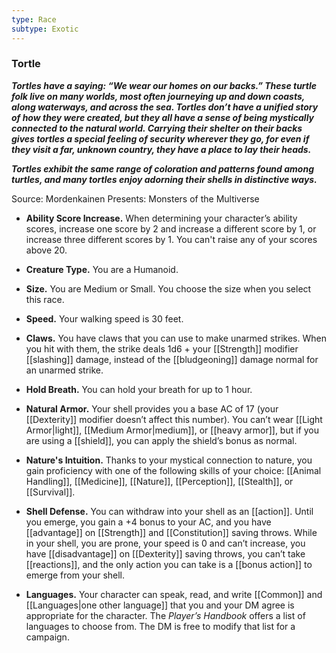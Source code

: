 ```yaml
---
type: Race
subtype: Exotic
---
```

### Tortle 

**_Tortles have a saying: “We wear our homes on our backs.” These turtle folk live on many worlds, most often journeying up and down coasts, along waterways, and across the sea. Tortles don’t have a unified story of how they were created, but they all have a sense of being mystically connected to the natural world. Carrying their shelter on their backs gives tortles a special feeling of security wherever they go, for even if they visit a far, unknown country, they have a place to lay their heads._**

**_Tortles exhibit the same range of coloration and patterns found among turtles, and many tortles enjoy adorning their shells in distinctive ways._**

Source: Mordenkainen Presents: Monsters of the Multiverse

- **Ability Score Increase.** When determining your character’s ability scores, increase one score by 2 and increase a different score by 1, or increase three different scores by 1. You can't raise any of your scores above 20.

- **Creature Type.** You are a Humanoid.

- **Size.** You are Medium or Small. You choose the size when you select this race.

- **Speed.** Your walking speed is 30 feet.

- **Claws.** You have claws that you can use to make unarmed strikes. When you hit with them, the strike deals 1d6 + your [[Strength]] modifier [[slashing]] damage, instead of the [[bludgeoning]] damage normal for an unarmed strike.

- **Hold Breath.** You can hold your breath for up to 1 hour.

- **Natural Armor.** Your shell provides you a base AC of 17 (your [[Dexterity]] modifier doesn’t affect this number). You can’t wear [[Light Armor|light]], [[Medium Armor|medium]], or [[heavy armor]], but if you are using a [[shield]], you can apply the shield’s bonus as normal.

- **Nature's Intuition.** Thanks to your mystical connection to nature, you gain proficiency with one of the following skills of your choice: [[Animal Handling]], [[Medicine]], [[Nature]], [[Perception]], [[Stealth]], or [[Survival]].

- **Shell Defense.** You can withdraw into your shell as an [[action]]. Until you emerge, you gain a +4 bonus to your AC, and you have [[advantage]] on [[Strength]] and [[Constitution]] saving throws. While in your shell, you are prone, your speed is 0 and can’t increase, you have [[disadvantage]] on [[Dexterity]] saving throws, you can’t take [[reactions]], and the only action you can take is a [[bonus action]] to emerge from your shell.

- **Languages.** Your character can speak, read, and write [[Common]] and [[Languages|one other language]] that you and your DM agree is appropriate for the character. The _Player’s Handbook_ offers a list of languages to choose from. The DM is free to modify that list for a campaign.